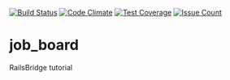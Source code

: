 [![Build Status](https://travis-ci.org/Pholisa-Fatyela/job_board.svg?branch=master)](https://travis-ci.org/Pholisa-Fatyela/job_board)
[![Code Climate](https://codeclimate.com/repos/56c2d1ebce15336afa004ffa/badges/50d43a2c469d2f63d8d1/gpa.svg)](https://codeclimate.com/repos/56c2d1ebce15336afa004ffa/feed)
[![Test Coverage](https://codeclimate.com/repos/56c2d1ebce15336afa004ffa/badges/50d43a2c469d2f63d8d1/coverage.svg)](https://codeclimate.com/repos/56c2d1ebce15336afa004ffa/coverage)
[![Issue Count](https://codeclimate.com/repos/56c2d1ebce15336afa004ffa/badges/50d43a2c469d2f63d8d1/issue_count.svg)](https://codeclimate.com/repos/56c2d1ebce15336afa004ffa/feed)
# job_board
RailsBridge tutorial
